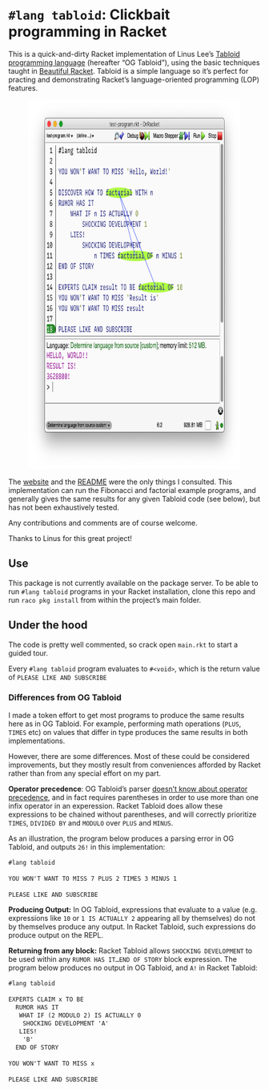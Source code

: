 # `#lang tabloid`: Clickbait programming in Racket 

This is a quick-and-dirty Racket implementation of Linus Lee’s [Tabloid programming language][1]
(hereafter “OG Tabloid”), using the basic techniques taught in [Beautiful Racket][2]. Tabloid is
a simple language so it’s perfect for practing and demonstrating Racket’s language-oriented
programming (LOP) features. 

<figure><img src='scribblings/drracket-screenshot.png' width=718 height=738 alt="Screenshot of #lang
tabloid in the DrRacket editor"></figure>

The [website][1] and the [README][4] were the only things I consulted. This implementation can run
the Fibonacci and factorial example programs, and generally gives the same results for any given
Tabloid code (see below), but has not been exhaustively tested. 

Any contributions and comments are of course welcome.

Thanks to Linus for this great project!

[1]: https://tabloid.vercel.app
[2]: https://beautifulracket.com
[4]: https://github.com/thesephist/tabloid/blob/master/README.md

## Use

This package is not currently available on the package server. To be able to run `#lang tabloid`
programs in your Racket installation, clone this repo and run `raco pkg install` from within the
project’s main folder.

## Under the hood

The code is pretty well commented, so crack open `main.rkt` to start a guided tour.

Every `#lang tabloid` program evaluates to `#<void>`, which is the return value of `PLEASE LIKE AND
SUBSCRIBE`

### Differences from OG Tabloid

I made a token effort to get most programs to produce the same results here as in OG Tabloid. For
example, performing math operations (`PLUS`, `TIMES` etc) on values that differ in type produces the
same results in both implementations.

However, there are some differences. Most of these could be considered improvements, but they mostly
result from conveniences afforded by Racket rather than from any special effort on my part.

**Operator precedence**: OG Tabloid’s parser [doesn’t know about operator precedence][3], and in
fact requires parentheses in order to use more than one infix operator in an experession. Racket
Tabloid does allow these expressions to be chained without parentheses, and will correctly
prioritize `TIMES`, `DIVIDED BY` and `MODULO` over `PLUS` and `MINUS`.

As an illustration, the program below produces a parsing error in OG Tabloid, and outputs `26!` in
this implementation:

    #lang tabloid

    YOU WON'T WANT TO MISS 7 PLUS 2 TIMES 3 MINUS 1

    PLEASE LIKE AND SUBSCRIBE

[3]: https://github.com/thesephist/tabloid#limitations

**Producing Output:** In OG Tabloid, expressions that evaluate to a value (e.g. expressions like
`10` or `1 IS ACTUALLY 2` appearing all by themselves) do not by themselves produce any output. In
Racket Tabloid, such expressions do produce output on the REPL.

**Returning from any block:** Racket Tabloid allows `SHOCKING DEVELOPMENT` to be used within any
`RUMOR HAS IT…END OF STORY` block expression. The program below produces no output in OG Tabloid,
and `A!` in Racket Tabloid:

    #lang tabloid
    
    EXPERTS CLAIM x TO BE 
      RUMOR HAS IT 
       WHAT IF (2 MODULO 2) IS ACTUALLY 0
        SHOCKING DEVELOPMENT 'A'
       LIES!
        'B'
      END OF STORY

    YOU WON'T WANT TO MISS x

    PLEASE LIKE AND SUBSCRIBE

